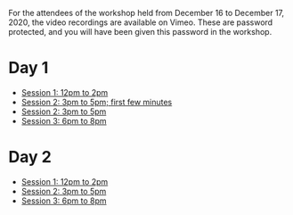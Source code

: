 For the attendees of the workshop held from December 16 to December 17, 2020, the video recordings are available on Vimeo.
These are password protected, and you will have been given this password in the workshop.

# Day 1

* [Session 1: 12pm to 2pm](https://vimeo.com/491645186)
* [Session 2: 3pm to 5pm; first few minutes](https://vimeo.com/491720317) 
* [Session 2: 3pm to 5pm](https://vimeo.com/491720577)
* [Session 3: 6pm to 8pm](https://vimeo.com/491787730)

# Day 2

* [Session 1: 12pm to 2pm](https://vimeo.com/492081815)
* [Session 2: 3pm to 5pm](https://vimeo.com/492152576)
* [Session 3: 6pm to 8pm](https://vimeo.com/492236115)

